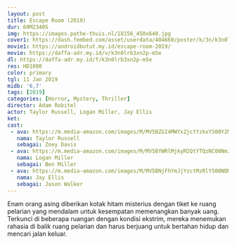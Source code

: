 ```yaml
---
layout: post
title: Escape Room (2019)
dur: 60M2340S
img: https://images.pathe-thuis.nl/18156_450x640.jpg
cover1: https://dash.fembed.com/asset/userdata/404660/poster/k/3n/k3n0lrb3xn2p-m5e.png?v=1654494849
movie1: https://androidbutut.my.id/escape-room-2019/
movie: https://daffa-adr.my.id/v/k3n0lrb3xn2p-m5e
dl: https://daffa-adr.my.id/f/k3n0lrb3xn2p-m5e
res: HD1080
color: primary
tgl: 11 Jan 2019
midb: '6,7'
tags: [2019]
categories: [Horror, Mystery, Thriller]
director: Adam Robitel
actor: Taylor Russell, Logan Miller, Jay Ellis
ket: 
cast:
 - ava: https://m.media-amazon.com/images/M/MV5BZGI4MWYxZjctYzkxYS00Y2M3LTk5NzQtOTU0YTMwMmU4YTc5XkEyXkFqcGdeQXVyMjQwMDg0Ng@@._V1_QL75_UX140_CR0,0,140,140_.jpg
   nama: Taylor Russell
   sebagai: Zoey Davis
 - ava: https://m.media-amazon.com/images/M/MV5BYWRlMjkyM2QtYTQzNC00NmJkLTkzMWQtZTI5MzNkYzI2MWY4XkEyXkFqcGdeQXVyMTQwMDQwNjY@._V1_QL75_UX140_CR0,12,140,140_.jpg
   nama: Logan Miller
   sebagai: Ben Miller
 - ava: https://m.media-amazon.com/images/M/MV5BNjFhYmJjYzctMzRlYS00NDM5LTg5NTktMjUwMjc5OTMxM2RkXkEyXkFqcGdeQXVyMTkxNjUyNQ@@._V1_QL75_UX140_CR0,12,140,140_.jpg
   nama: Jay Ellis
   sebagai: Jason Walker
---
```


Enam orang asing diberikan kotak hitam misterius dengan tiket ke ruang pelarian yang mendalam untuk kesempatan memenangkan banyak uang. Terkunci di beberapa ruangan dengan kondisi ekstrim, mereka menemukan rahasia di balik ruang pelarian dan harus berjuang untuk bertahan hidup dan mencari jalan keluar.
